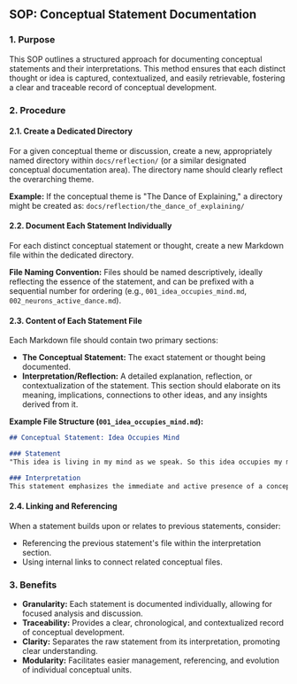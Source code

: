 ## SOP: Conceptual Statement Documentation

### 1. Purpose
This SOP outlines a structured approach for documenting conceptual statements and their interpretations. This method ensures that each distinct thought or idea is captured, contextualized, and easily retrievable, fostering a clear and traceable record of conceptual development.

### 2. Procedure

#### 2.1. Create a Dedicated Directory
For a given conceptual theme or discussion, create a new, appropriately named directory within `docs/reflection/` (or a similar designated conceptual documentation area). The directory name should clearly reflect the overarching theme.

**Example:**
If the conceptual theme is "The Dance of Explaining," a directory might be created as: `docs/reflection/the_dance_of_explaining/`

#### 2.2. Document Each Statement Individually
For each distinct conceptual statement or thought, create a new Markdown file within the dedicated directory.

**File Naming Convention:**
Files should be named descriptively, ideally reflecting the essence of the statement, and can be prefixed with a sequential number for ordering (e.g., `001_idea_occupies_mind.md`, `002_neurons_active_dance.md`).

#### 2.3. Content of Each Statement File
Each Markdown file should contain two primary sections:

*   **The Conceptual Statement:** The exact statement or thought being documented.
*   **Interpretation/Reflection:** A detailed explanation, reflection, or contextualization of the statement. This section should elaborate on its meaning, implications, connections to other ideas, and any insights derived from it.

**Example File Structure (`001_idea_occupies_mind.md`):**
```markdown
## Conceptual Statement: Idea Occupies Mind

### Statement
"This idea is living in my mind as we speak. So this idea occupies my mind now."

### Interpretation
This statement emphasizes the immediate and active presence of a conceptual framework within one's consciousness. It suggests that an idea is not merely a passive piece of information but an active entity that influences current thought processes and perspectives. The term "occupies" implies a dynamic interaction, where the idea takes up mental space and directs attention, shaping the ongoing cognitive landscape.
```

#### 2.4. Linking and Referencing
When a statement builds upon or relates to previous statements, consider:
*   Referencing the previous statement's file within the interpretation section.
*   Using internal links to connect related conceptual files.

### 3. Benefits
*   **Granularity:** Each statement is documented individually, allowing for focused analysis and discussion.
*   **Traceability:** Provides a clear, chronological, and contextualized record of conceptual development.
*   **Clarity:** Separates the raw statement from its interpretation, promoting clear understanding.
*   **Modularity:** Facilitates easier management, referencing, and evolution of individual conceptual units.
